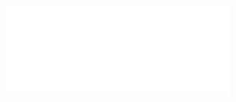 <!-- 👀 -->
<div align="center">
    <a href="https://github.com/benjavicente">
        <img src="https://github.com/benjavicente/benjavicente/raw/master/html.svg?sanitize=true">
    </a>
</div>

<!--
idea from sindresorhus
https://github.com/sindresorhus/sindresorhus

icon form github
https://github.githubassets.com/images/spinners/octocat-spinner-128.gif
-->

